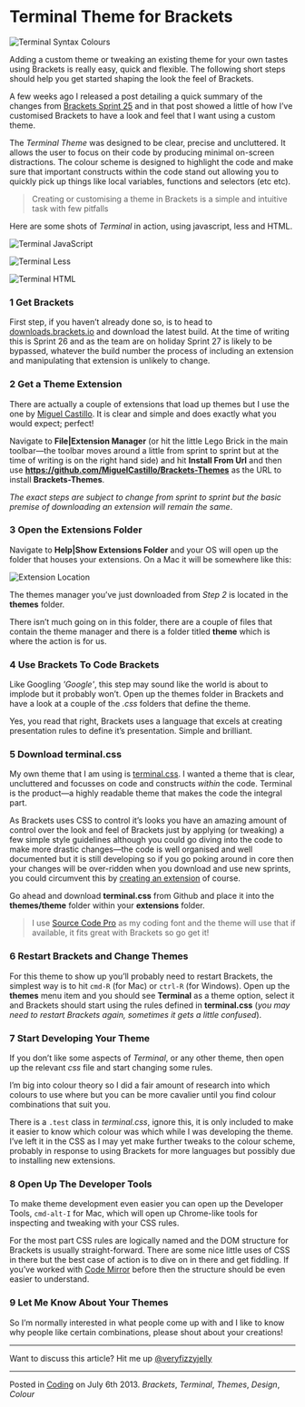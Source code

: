 # Terminal Theme for Brackets

![Terminal Syntax Colours](img/terminal.jpg)

Adding a custom theme or tweaking an existing theme for your own tastes using Brackets is really easy, quick and flexible.  The following short steps should help you get started shaping the look the feel of Brackets.

A few weeks ago I released a post detailing a quick summary of the changes from [Brackets Sprint 25](../brackets-sprint-25/) and in that post showed a little of how I’ve customised Brackets to have a look and feel that I want using a custom theme.

The _Terminal Theme_ was designed to be clear, precise and uncluttered.  It allows the user to focus on their code by producing minimal on-screen distractions.  The colour scheme is designed to highlight the code and make sure that important constructs within the code stand out allowing you to quickly pick up things like local variables, functions and selectors (etc etc).

> Creating or customising a theme in Brackets is a simple and intuitive task with few pitfalls

Here are some shots of _Terminal_ in action, using javascript, less and HTML.

![Terminal JavaScript](img/terminal-js.jpg)

![Terminal Less](img/terminal-less.jpg)

![Terminal HTML](img/terminal-html.jpg)

### 1 Get Brackets

First step, if you haven’t already done so, is to head to [downloads.brackets.io](http://download.brackets.io/) and download the latest build.  At the time of writing this is Sprint 26 and as the team are on holiday Sprint 27 is likely to be bypassed, whatever the build number the process of including an extension and manipulating that extension is unlikely to change.

### 2 Get a Theme Extension

There are actually a couple of extensions that load up themes but I use the one by [Miguel Castillo](https://github.com/MiguelCastillo/Brackets-Themes).  It is clear and simple and does exactly what you would expect; perfect!

Navigate to __File|Extension Manager__ (or hit the little Lego Brick in the main toolbar—the toolbar moves around a little from sprint to sprint but at the time of writing is on the right hand side) and hit __Install From Url__ and then use __https://github.com/MiguelCastillo/Brackets-Themes__ as the URL to install __Brackets-Themes__.

_The exact steps are subject to change from sprint to sprint but the basic premise of downloading an extension will remain the same_.

### 3 Open the Extensions Folder

Navigate to __Help|Show Extensions Folder__ and your OS will open up the folder that houses your extensions.  On a Mac it will be somewhere like this:

![Extension Location](img/extension-location.jpg)

The themes manager you’ve just downloaded from _Step 2_ is located in the __themes__ folder.

There isn’t much going on in this folder, there are a couple of files that contain the theme manager and there is a folder titled __theme__ which is where the action is for us.

### 4 Use Brackets To Code Brackets

Like Googling _'Google'_, this step may sound like the world is about to implode but it probably won’t.  Open up the themes folder in Brackets and have a look at a couple of the _.css_ folders that define the theme.

Yes, you read that right, Brackets uses a language that excels at creating presentation rules to define it’s presentation.  Simple and brilliant.

### 5 Download terminal.css

My own theme that I am using is [terminal.css](https://github.com/mattstyles/brackets-theme-terminal).  I wanted a theme that is clear, uncluttered and focusses on code and constructs _within_ the code.  Terminal is the product—a highly readable theme that makes the code the integral part.  

As Brackets uses CSS to control it’s looks you have an amazing amount of control over the look and feel of Brackets just by applying (or tweaking) a few simple style guidelines although you could go diving into the code to make more drastic changes—the code is well organised and well documented but it is still developing so if you go poking around in core then your changes will be over-ridden when you download and use new sprints, you could circumvent this by [creating an extension](https://github.com/adobe/brackets/wiki/How-to-write-extensions) of course.

Go ahead and download __terminal.css__ from Github and place it into the __themes/theme__ folder within your __extensions__ folder.

> I use [Source Code Pro](https://github.com/adobe/source-code-pro) as my coding font and the theme will use that if available, it fits great with Brackets so go get it!

### 6 Restart Brackets and Change Themes

For this theme to show up you’ll probably need to restart Brackets, the simplest way is to hit `cmd-R` (for Mac) or `ctrl-R` (for Windows).  Open up the __themes__ menu item and you should see __Terminal__ as a theme option, select it and Brackets should start using the rules defined in __terminal.css__ (_you may need to restart Brackets again, sometimes it gets a little confused_).

### 7 Start Developing Your Theme

If you don’t like some aspects of _Terminal_, or any other theme, then open up the relevant _css_ file and start changing some rules.  

I’m big into colour theory so I did a fair amount of research into which colours to use where but you can be more cavalier until you find colour combinations that suit you.

There is a `.test` class in _terminal.css_, ignore this, it is only included to make it easier to know which colour was which while I was developing the theme.  I’ve left it in the CSS as I may yet make further tweaks to the colour scheme, probably in response to using Brackets for more languages but possibly due to installing new extensions.

### 8 Open Up The Developer Tools

To make theme development even easier you can open up the Developer Tools, `cmd-alt-I` for Mac, which will open up Chrome-like tools for inspecting and tweaking with your CSS rules.

For the most part CSS rules are logically named and the DOM structure for Brackets is usually straight-forward.  There are some nice little uses of CSS in there but the best case of action is to dive on in there and get fiddling.  If you’ve worked with [Code Mirror](http://codemirror.net/) before then the structure should be even easier to understand.

### 9 Let Me Know About Your Themes

So I’m normally interested in what people come up with and I like to know why people like certain combinations, please shout about your creations!

---

Want to discuss this article?  Hit me up [@veryfizzyjelly](https://twitter.com/veryfizzyjelly)

---

Posted in [Coding](../ "coding") on July 6th 2013.  _Brackets_, _Terminal_, _Themes_, _Design_, _Colour_